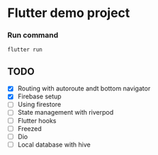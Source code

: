 # Flutter demo project

### Run command
`flutter run`

## TODO
- [x] Routing with autoroute andt bottom navigator
- [x] Firebase setup
- [ ] Using firestore
- [ ] State management with riverpod
- [ ] Flutter hooks
- [ ] Freezed
- [ ] Dio 
- [ ] Local database with hive
